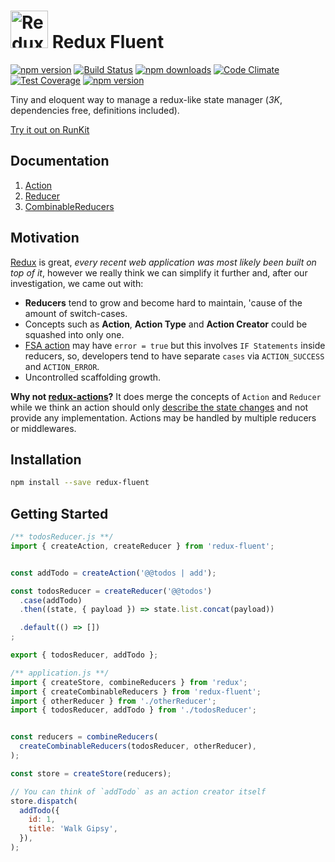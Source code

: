 # <a href='https://github.com/Code-Y/redux-fluent'><img src='https://raw.githubusercontent.com/Code-Y/redux-fluent/master/redux-fluent-logo.png' height='60' alt='Redux Fluent Logo' aria-label='https://github.com/Code-Y/redux-fluent' /></a> Redux Fluent
[![npm version](https://img.shields.io/npm/v/redux-fluent.svg)](https://www.npmjs.com/package/redux-fluent)
[![Build Status](https://travis-ci.org/Code-Y/redux-fluent.svg?branch=master)](https://travis-ci.org/Code-Y/redux-fluent)
[![npm downloads](https://img.shields.io/npm/dm/redux-fluent.svg)](https://www.npmjs.com/package/redux-fluent)
[![Code Climate](https://codeclimate.com/github/Code-Y/redux-fluent/badges/gpa.svg)](https://codeclimate.com/github/Code-Y/redux-fluent)
[![Test Coverage](https://api.codeclimate.com/v1/badges/02e8b0d9ba383c19ae50/test_coverage)](https://codeclimate.com/github/Code-Y/redux-fluent/test_coverage)
[![npm version](https://img.shields.io/npm/l/redux-fluent.svg)](https://github.com/Code-Y/redux-fluent/blob/master/LICENSE)


Tiny and eloquent way to manage a redux-like state manager (*3K*, dependencies free, definitions included).

[Try it out on RunKit](https://runkit.com/hitmands/redux-fluent-playground)


## Documentation

1. [Action](./docs/Action.MD)
2. [Reducer](./docs/Reducer.MD)
3. [CombinableReducers](./docs/CombinableReducers.MD)

## Motivation

[Redux](https://redux.js.org/) is great, *every recent web application was most likely been built on top of it*, however we really think we can simplify it further and, after our investigation, we came out with:

 - **Reducers** tend to grow and become hard to maintain, 'cause of the amount of switch-cases.
 - Concepts such as **Action**, **Action Type** and **Action Creator** could be squashed into only one.
 - [FSA action](https://github.com/acdlite/flux-standard-action#actions) may have `error = true` but this involves `IF Statements` inside reducers, so, developers tend to have separate `cases` via `ACTION_SUCCESS` and `ACTION_ERROR`.
 - Uncontrolled scaffolding growth.

**Why not [redux-actions](https://github.com/reduxactions/redux-actions)?** It does merge the concepts of `Action` and `Reducer` while we think an action should only [describe the state changes](https://redux.js.org/docs/introduction/CoreConcepts.html) and not provide any implementation. Actions may be handled by multiple reducers or middlewares.

## Installation

```bash
npm install --save redux-fluent
```

## Getting Started

```javascript
/** todosReducer.js **/
import { createAction, createReducer } from 'redux-fluent';


const addTodo = createAction('@@todos | add');

const todosReducer = createReducer('@@todos')
  .case(addTodo)
  .then((state, { payload }) => state.list.concat(payload))

  .default(() => [])
;

export { todosReducer, addTodo };
```

```javascript
/** application.js **/
import { createStore, combineReducers } from 'redux';
import { createCombinableReducers } from 'redux-fluent';
import { otherReducer } from './otherReducer';
import { todosReducer, addTodo } from './todosReducer';


const reducers = combineReducers(
  createCombinableReducers(todosReducer, otherReducer),
);

const store = createStore(reducers);

// You can think of `addTodo` as an action creator itself
store.dispatch(
  addTodo({
    id: 1,
    title: 'Walk Gipsy',
  }),
);
```

